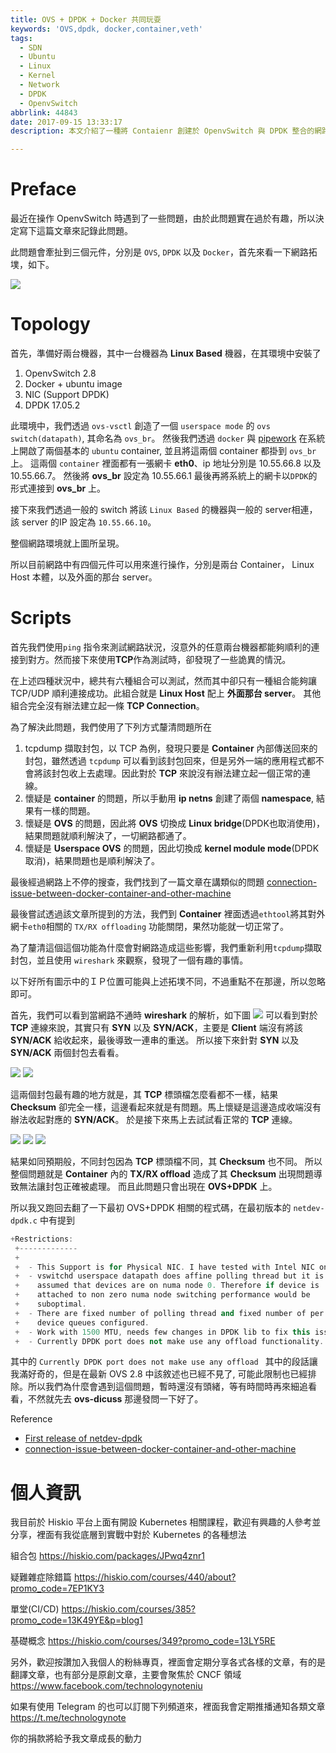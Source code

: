 ```yaml
---
title: OVS + DPDK + Docker 共同玩耍
keywords: 'OVS,dpdk, docker,container,veth'
tags:
  - SDN
  - Ubuntu
  - Linux
  - Kernel
  - Network
  - DPDK
  - OpenvSwitch
abbrlink: 44843
date: 2017-09-15 13:33:17
description: 本文介紹了一種將 Contaienr 創建於 OpenvSwitch 與 DPDK 整合的網路拓墣下所遇到的連線問題。開頭先闡述了拓墣架構以及相關的軟體版本，接者介紹是如何搭建起整個測試環境，並且在測試環境中遇到了網路連線的問題，眾多的測試組合中，卻只有一種組合能夠正常的在 Container 間建立起能夠傳輸的 TCP 連線。最後透過 AB 測試的方法歸納出一些會造成問題出現的環境。

---
```


# Preface

最近在操作 OpenvSwitch 時遇到了一些問題，由於此問題實在過於有趣，所以決定寫下這篇文章來記錄此問題。

此問題會牽扯到三個元件，分別是 `OVS`, `DPDK` 以及 `Docker`，首先來看一下網路拓墣，如下。

![](https://i.imgur.com/X8Rriqu.jpg)


# Topology
首先，準備好兩台機器，其中一台機器為 **Linux Based** 機器，在其環境中安裝了
1. OpenvSwitch 2.8
2. Docker + ubuntu image
3. NIC (Support DPDK)
4. DPDK 17.05.2

此環境中，我們透過 `ovs-vsctl` 創造了一個 `userspace mode` 的 `ovs switch(datapath)`, 其命名為 `ovs_br`。
然後我們透過 `docker` 與 [pipework](https://github.com/jpetazzo/pipework) 在系統上開啟了兩個基本的 `ubuntu`   container, 並且將這兩個 container 都掛到 `ovs_br` 上。
這兩個 `container` 裡面都有一張網卡 **eth0**、ip 地址分別是 10.55.66.8 以及 10.55.66.7。
然後將 **ovs_br** 設定為 10.55.66.1
最後再將系統上的網卡以`DPDK`的形式連接到 **ovs_br** 上。

接下來我們透過一般的 switch 將該 `Linux Based` 的機器與一般的 server相連，該 server 的IP 設定為 `10.55.66.10`。

整個網路環境就上圖所呈現。

所以目前網路中有四個元件可以用來進行操作，分別是兩台 Container， Linux Host 本體，以及外面的那台 server。

# Scripts

首先我們使用`ping` 指令來測試網路狀況，沒意外的任意兩台機器都能夠順利的連接到對方。然而接下來使用**TCP**作為測試時，卻發現了一些詭異的情況。

在上述四種狀況中，總共有六種組合可以測試，然而其中卻只有一種組合能夠讓 TCP/UDP 順利連接成功。此組合就是 **Linux Host** 配上 **外面那台 server**。
其他組合完全沒有辦法建立起一條 **TCP Connection**。

為了解決此問題，我們使用了下列方式釐清問題所在
1. tcpdump 擷取封包，以 TCP 為例，發現只要是 **Container** 內部傳送回來的封包，雖然透過 `tcpdump` 可以看到該封包回來，但是另外一端的應用程式都不會將該封包收上去處理。因此對於 **TCP** 來說沒有辦法建立起一個正常的連線。
2. 懷疑是 **container** 的問題，所以手動用 **ip netns** 創建了兩個 **namespace**, 結果有一樣的問題。
3. 懷疑是 **OVS** 的問題，因此將 **OVS** 切換成 **Linux bridge**(DPDK也取消使用)，結果問題就順利解決了，一切網路都通了。
4. 懷疑是 **Userspace OVS** 的問題，因此切換成 **kernel module mode**(DPDK取消)，結果問題也是順利解決了。

最後經過網路上不停的搜查，我們找到了一篇文章在講類似的問題
[connection-issue-between-docker-container-and-other-machine](https://stackoverflow.com/questions/45167203/connection-issue-between-docker-container-and-other-machine)

最後嘗試透過該文章所提到的方法，我們到 **Container** 裡面透過`ethtool`將其對外網卡`eth0`相關的 `TX/RX offloading` 功能關閉，果然功能就一切正常了。

為了釐清這個這個功能為什麼會對網路造成這些影響，我們重新利用`tcpdump`擷取封包，並且使用 `wireshark` 來觀察，發現了一個有趣的事情。

以下好所有圖示中的ＩＰ位置可能與上述拓墣不同，不過重點不在那邊，所以忽略即可。

首先，我們可以看到當網路不通時 **wireshark** 的解析，如下圖
![](https://i.imgur.com/uQ4LKoJ.png)
可以看到對於 **TCP** 連線來說，其實只有 **SYN** 以及 **SYN/ACK**，主要是 **Client** 端沒有將該 **SYN/ACK** 給收起來，最後導致一連串的重送。
所以接下來針對 **SYN** 以及 **SYN/ACK** 兩個封包去看看。

![](https://i.imgur.com/VxcKkWo.png)
![](https://i.imgur.com/26wuweJ.png)

這兩個封包最有趣的地方就是，其 **TCP** 標頭檔怎麼看都不一樣，結果 **Checksum** 卻完全一樣，這邊看起來就是有問題。馬上懷疑是這邊造成收端沒有辦法收起對應的 **SYN/ACK**。
於是接下來馬上去試試看正常的 **TCP** 連線。

![](https://i.imgur.com/Ue15uf7.png)
![](https://i.imgur.com/fYe9AT9.png)
![](https://i.imgur.com/72or38f.png)

結果如同預期般，不同封包因為 **TCP** 標頭檔不同，其 **Checksum** 也不同。
所以整個問題就是 **Container** 內的 **TX/RX offload** 造成了其 **Checksum** 出現問題導致無法讓封包正確被處理。
而且此問題只會出現在 **OVS+DPDK** 上。

所以我又跑回去翻了一下最初 OVS+DPDK 相關的程式碼，在最初版本的 `netdev-dpdk.c` 中有提到
```c++
+Restrictions:
 +-------------
 +
 +  - This Support is for Physical NIC. I have tested with Intel NIC only.
 +  - vswitchd userspace datapath does affine polling thread but it is
 +    assumed that devices are on numa node 0. Therefore if device is
 +    attached to non zero numa node switching performance would be
 +    suboptimal.
 +  - There are fixed number of polling thread and fixed number of per
 +    device queues configured.
 +  - Work with 1500 MTU, needs few changes in DPDK lib to fix this issue.
 +  - Currently DPDK port does not make use any offload functionality.

```

其中的 `Currently DPDK port does not make use any offload ` 其中的段話讓我滿好奇的，但是在最新 OVS 2.8 中該敘述也已經不見了, 可能此限制也已經排除。所以我們為什麼會遇到這個問題，暫時還沒有頭緒，等有時間時再來細追看看，不然就先去 **ovs-dicuss** 那邊發問一下好了。

Reference
- [First release of netdev-dpdk](https://github.com/openvswitch/ovs/commit/8a9562d21a40c765a8ae6775a070cb279cb2147a#diff-c43dadca1fdb46e2bf2e3f928a8529fbR77)
-  [connection-issue-between-docker-container-and-other-machine](https://stackoverflow.com/questions/45167203/connection-issue-between-docker-container-and-other-machine)

# 個人資訊
我目前於 Hiskio 平台上面有開設 Kubernetes 相關課程，歡迎有興趣的人參考並分享，裡面有我從底層到實戰中對於 Kubernetes 的各種想法

組合包
https://hiskio.com/packages/JPwq4znr1

疑難雜症除錯篇
https://hiskio.com/courses/440/about?promo_code=7EP1KY3

單堂(CI/CD)
https://hiskio.com/courses/385?promo_code=13K49YE&p=blog1

基礎概念
https://hiskio.com/courses/349?promo_code=13LY5RE

另外，歡迎按讚加入我個人的粉絲專頁，裡面會定期分享各式各樣的文章，有的是翻譯文章，也有部分是原創文章，主要會聚焦於 CNCF 領域
https://www.facebook.com/technologynoteniu

如果有使用 Telegram 的也可以訂閱下列頻道來，裡面我會定期推播通知各類文章
https://t.me/technologynote

你的捐款將給予我文章成長的動力
<script type="text/javascript" src="https://cdnjs.buymeacoffee.com/1.0.0/button.prod.min.js" data-name="bmc-button" data-slug="hwchiu" data-color="#000000" data-emoji=""  data-font="Cookie" data-text="Buy me a coffee" data-outline-color="#fff" data-font-color="#fff" data-coffee-color="#fd0" ></script>